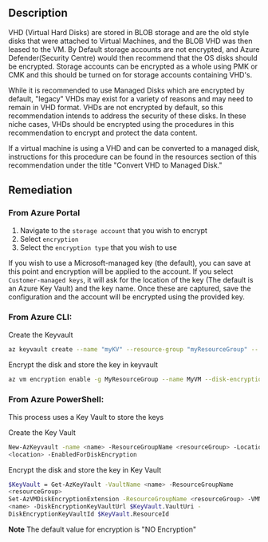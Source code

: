 ## Description

VHD (Virtual Hard Disks) are stored in BLOB storage and are the old style disks that were attached to Virtual Machines, and the BLOB VHD was then leased to the VM. By Default storage accounts are not encrypted, and Azure Defender(Security Centre) would then recommend that the OS disks should be encrypted. Storage accounts can be encrypted as a whole using PMK or CMK and this should be turned on for storage accounts containing VHD's.

While it is recommended to use Managed Disks which are encrypted by default, "legacy" VHDs may exist for a variety of reasons and may need to remain in VHD format. VHDs are not encrypted by default, so this recommendation intends to address the security of these disks. In these niche cases, VHDs should be encrypted using the procedures in this recommendation to encrypt and protect the data content.

If a virtual machine is using a VHD and can be converted to a managed disk, instructions for this procedure can be found in the resources section of this recommendation under the title "Convert VHD to Managed Disk."

## Remediation

### From Azure Portal

  1. Navigate to the `storage account` that you wish to encrypt
  2. Select `encryption`
  3. Select the `encryption type` that you wish to use

If you wish to use a Microsoft-managed key (the default), you can save at this point and encryption will be applied to the account.
If you select `Customer-managed keys`, it will ask for the location of the key (The default is an Azure Key Vault) and the key name.
Once these are captured, save the configuration and the account will be encrypted using the provided key.

### From Azure CLI:

Create the Keyvault

```bash
az keyvault create --name "myKV" --resource-group "myResourceGroup" -- location eastus --enabled-for-disk-encryption
```

Encrypt the disk and store the key in keyvault

```bash
az vm encryption enable -g MyResourceGroup --name MyVM --disk-encryption- keyvault myKV
```

### From Azure PowerShell:

This process uses a Key Vault to store the keys

Create the Key Vault

```bash
New-AzKeyvault -name <name> -ResourceGroupName <resourceGroup> -Location
<location> -EnabledForDiskEncryption
```

Encrypt the disk and store the key in Key Vault

```bash
$KeyVault = Get-AzKeyVault -VaultName <name> -ResourceGroupName
<resourceGroup>
Set-AzVMDiskEncryptionExtension -ResourceGroupName <resourceGroup> -VMName
<name> -DiskEncryptionKeyVaultUrl $KeyVault.VaultUri -
DiskEncryptionKeyVaultId $KeyVault.ResourceId
```

**Note** The default value for encryption is "NO Encryption"
